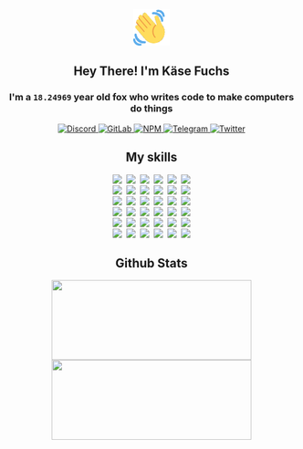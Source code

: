 <div><p align=center><img src=./resources/images/wave.gif width=64px height=64px></p><h2 align=center>Hey There! I'm Käse Fuchs</h2><h3 align=center>I'm a <code>18.24969</code> year old fox who writes code to make computers do things</h3><p align=center><a href=https://discord.com/users/507526681125322772><img alt=Discord src="https://img.shields.io/badge/Discord-5865F2?logo=discord&logoColor=white&style=flat-square#e14bd0aa36f3b2cc2de4d3261ebd3385"> </a><a href=https://gitlab.com/kasefuchs><img alt=GitLab src="https://img.shields.io/badge/GitLab-330F63?logo=gitlab&logoColor=white&style=flat-square#e14bd0aa36f3b2cc2de4d3261ebd3385"> </a><a href=https://npmjs.com/~kasefuchs><img alt=NPM src="https://img.shields.io/badge/NPM-CB3837?logo=npm&logoColor=white&style=flat-square#e14bd0aa36f3b2cc2de4d3261ebd3385"> </a><a href=https://t.me/kasefuchs><img alt=Telegram src="https://img.shields.io/badge/Telegram-2CA5E0?logo=telegram&logoColor=white&style=flat-square#e14bd0aa36f3b2cc2de4d3261ebd3385"> </a><a href=https://twitter.com/kasefuchs><img alt=Twitter src="https://img.shields.io/badge/Twitter-1DA1F2?logo=twitter&logoColor=white&style=flat-square#e14bd0aa36f3b2cc2de4d3261ebd3385"></a></p><h2 align=center>My skills</h2><p align=center><a href=https://aws.amazon.com/ ><picture><source srcset="https://skillicons.dev/icons?i=aws&theme=dark#e14bd0aa36f3b2cc2de4d3261ebd3385" media="(prefers-color-scheme: dark)"><source srcset="https://skillicons.dev/icons?i=aws&theme=light#e14bd0aa36f3b2cc2de4d3261ebd3385" media="(prefers-color-scheme: light), (prefers-color-scheme: no-preference)"><img src="https://skillicons.dev/icons?i=aws&theme=light#e14bd0aa36f3b2cc2de4d3261ebd3385"></picture></a>&nbsp;&nbsp;<a href=https://en.wikipedia.org/wiki/Bash_(Unix_shell)><picture><source srcset="https://skillicons.dev/icons?i=bash&theme=dark#e14bd0aa36f3b2cc2de4d3261ebd3385" media="(prefers-color-scheme: dark)"><source srcset="https://skillicons.dev/icons?i=bash&theme=light#e14bd0aa36f3b2cc2de4d3261ebd3385" media="(prefers-color-scheme: light), (prefers-color-scheme: no-preference)"><img src="https://skillicons.dev/icons?i=bash&theme=light#e14bd0aa36f3b2cc2de4d3261ebd3385"></picture></a>&nbsp;&nbsp;<a href=https://discord.com/developers/docs><picture><source srcset="https://skillicons.dev/icons?i=bots&theme=dark#e14bd0aa36f3b2cc2de4d3261ebd3385" media="(prefers-color-scheme: dark)"><source srcset="https://skillicons.dev/icons?i=bots&theme=light#e14bd0aa36f3b2cc2de4d3261ebd3385" media="(prefers-color-scheme: light), (prefers-color-scheme: no-preference)"><img src="https://skillicons.dev/icons?i=bots&theme=light#e14bd0aa36f3b2cc2de4d3261ebd3385"></picture></a>&nbsp;&nbsp;<a href=https://www.cloudflare.com/ ><picture><source srcset="https://skillicons.dev/icons?i=cloudflare&theme=dark#e14bd0aa36f3b2cc2de4d3261ebd3385" media="(prefers-color-scheme: dark)"><source srcset="https://skillicons.dev/icons?i=cloudflare&theme=light#e14bd0aa36f3b2cc2de4d3261ebd3385" media="(prefers-color-scheme: light), (prefers-color-scheme: no-preference)"><img src="https://skillicons.dev/icons?i=cloudflare&theme=light#e14bd0aa36f3b2cc2de4d3261ebd3385"></picture></a>&nbsp;&nbsp;<a href=https://en.wikipedia.org/wiki/CSS><picture><source srcset="https://skillicons.dev/icons?i=css&theme=dark#e14bd0aa36f3b2cc2de4d3261ebd3385" media="(prefers-color-scheme: dark)"><source srcset="https://skillicons.dev/icons?i=css&theme=light#e14bd0aa36f3b2cc2de4d3261ebd3385" media="(prefers-color-scheme: light), (prefers-color-scheme: no-preference)"><img src="https://skillicons.dev/icons?i=css&theme=light#e14bd0aa36f3b2cc2de4d3261ebd3385"></picture></a>&nbsp;&nbsp;<a href=https://www.docker.com/ ><picture><source srcset="https://skillicons.dev/icons?i=docker&theme=dark#e14bd0aa36f3b2cc2de4d3261ebd3385" media="(prefers-color-scheme: dark)"><source srcset="https://skillicons.dev/icons?i=docker&theme=light#e14bd0aa36f3b2cc2de4d3261ebd3385" media="(prefers-color-scheme: light), (prefers-color-scheme: no-preference)"><img src="https://skillicons.dev/icons?i=docker&theme=light#e14bd0aa36f3b2cc2de4d3261ebd3385"></picture></a><br><a href=https://www.electronjs.org/ ><picture><source srcset="https://skillicons.dev/icons?i=electron&theme=dark#e14bd0aa36f3b2cc2de4d3261ebd3385" media="(prefers-color-scheme: dark)"><source srcset="https://skillicons.dev/icons?i=electron&theme=light#e14bd0aa36f3b2cc2de4d3261ebd3385" media="(prefers-color-scheme: light), (prefers-color-scheme: no-preference)"><img src="https://skillicons.dev/icons?i=electron&theme=light#e14bd0aa36f3b2cc2de4d3261ebd3385"></picture></a>&nbsp;&nbsp;<a href=https://expressjs.com/ ><picture><source srcset="https://skillicons.dev/icons?i=express&theme=dark#e14bd0aa36f3b2cc2de4d3261ebd3385" media="(prefers-color-scheme: dark)"><source srcset="https://skillicons.dev/icons?i=express&theme=light#e14bd0aa36f3b2cc2de4d3261ebd3385" media="(prefers-color-scheme: light), (prefers-color-scheme: no-preference)"><img src="https://skillicons.dev/icons?i=express&theme=light#e14bd0aa36f3b2cc2de4d3261ebd3385"></picture></a>&nbsp;&nbsp;<a href=https://www.figma.com/ ><picture><source srcset="https://skillicons.dev/icons?i=figma&theme=dark#e14bd0aa36f3b2cc2de4d3261ebd3385" media="(prefers-color-scheme: dark)"><source srcset="https://skillicons.dev/icons?i=figma&theme=light#e14bd0aa36f3b2cc2de4d3261ebd3385" media="(prefers-color-scheme: light), (prefers-color-scheme: no-preference)"><img src="https://skillicons.dev/icons?i=figma&theme=light#e14bd0aa36f3b2cc2de4d3261ebd3385"></picture></a>&nbsp;&nbsp;<a href=https://firebase.google.com/ ><picture><source srcset="https://skillicons.dev/icons?i=firebase&theme=dark#e14bd0aa36f3b2cc2de4d3261ebd3385" media="(prefers-color-scheme: dark)"><source srcset="https://skillicons.dev/icons?i=firebase&theme=light#e14bd0aa36f3b2cc2de4d3261ebd3385" media="(prefers-color-scheme: light), (prefers-color-scheme: no-preference)"><img src="https://skillicons.dev/icons?i=firebase&theme=light#e14bd0aa36f3b2cc2de4d3261ebd3385"></picture></a>&nbsp;&nbsp;<a href=https://flask.palletsprojects.com/ ><picture><source srcset="https://skillicons.dev/icons?i=flask&theme=dark#e14bd0aa36f3b2cc2de4d3261ebd3385" media="(prefers-color-scheme: dark)"><source srcset="https://skillicons.dev/icons?i=flask&theme=light#e14bd0aa36f3b2cc2de4d3261ebd3385" media="(prefers-color-scheme: light), (prefers-color-scheme: no-preference)"><img src="https://skillicons.dev/icons?i=flask&theme=light#e14bd0aa36f3b2cc2de4d3261ebd3385"></picture></a>&nbsp;&nbsp;<a href=https://cloud.google.com/ ><picture><source srcset="https://skillicons.dev/icons?i=gcp&theme=dark#e14bd0aa36f3b2cc2de4d3261ebd3385" media="(prefers-color-scheme: dark)"><source srcset="https://skillicons.dev/icons?i=gcp&theme=light#e14bd0aa36f3b2cc2de4d3261ebd3385" media="(prefers-color-scheme: light), (prefers-color-scheme: no-preference)"><img src="https://skillicons.dev/icons?i=gcp&theme=light#e14bd0aa36f3b2cc2de4d3261ebd3385"></picture></a><br><a href=https://git-scm.com/ ><picture><source srcset="https://skillicons.dev/icons?i=git&theme=dark#e14bd0aa36f3b2cc2de4d3261ebd3385" media="(prefers-color-scheme: dark)"><source srcset="https://skillicons.dev/icons?i=git&theme=light#e14bd0aa36f3b2cc2de4d3261ebd3385" media="(prefers-color-scheme: light), (prefers-color-scheme: no-preference)"><img src="https://skillicons.dev/icons?i=git&theme=light#e14bd0aa36f3b2cc2de4d3261ebd3385"></picture></a>&nbsp;&nbsp;<a href=https://github.com/ ><picture><source srcset="https://skillicons.dev/icons?i=github&theme=dark#e14bd0aa36f3b2cc2de4d3261ebd3385" media="(prefers-color-scheme: dark)"><source srcset="https://skillicons.dev/icons?i=github&theme=light#e14bd0aa36f3b2cc2de4d3261ebd3385" media="(prefers-color-scheme: light), (prefers-color-scheme: no-preference)"><img src="https://skillicons.dev/icons?i=github&theme=light#e14bd0aa36f3b2cc2de4d3261ebd3385"></picture></a>&nbsp;&nbsp;<a href=https://gitlab.com/ ><picture><source srcset="https://skillicons.dev/icons?i=gitlab&theme=dark#e14bd0aa36f3b2cc2de4d3261ebd3385" media="(prefers-color-scheme: dark)"><source srcset="https://skillicons.dev/icons?i=gitlab&theme=light#e14bd0aa36f3b2cc2de4d3261ebd3385" media="(prefers-color-scheme: light), (prefers-color-scheme: no-preference)"><img src="https://skillicons.dev/icons?i=gitlab&theme=light#e14bd0aa36f3b2cc2de4d3261ebd3385"></picture></a>&nbsp;&nbsp;<a href=https://www.heroku.com/ ><picture><source srcset="https://skillicons.dev/icons?i=heroku&theme=dark#e14bd0aa36f3b2cc2de4d3261ebd3385" media="(prefers-color-scheme: dark)"><source srcset="https://skillicons.dev/icons?i=heroku&theme=light#e14bd0aa36f3b2cc2de4d3261ebd3385" media="(prefers-color-scheme: light), (prefers-color-scheme: no-preference)"><img src="https://skillicons.dev/icons?i=heroku&theme=light#e14bd0aa36f3b2cc2de4d3261ebd3385"></picture></a>&nbsp;&nbsp;<a href=https://en.wikipedia.org/wiki/HTML><picture><source srcset="https://skillicons.dev/icons?i=html&theme=dark#e14bd0aa36f3b2cc2de4d3261ebd3385" media="(prefers-color-scheme: dark)"><source srcset="https://skillicons.dev/icons?i=html&theme=light#e14bd0aa36f3b2cc2de4d3261ebd3385" media="(prefers-color-scheme: light), (prefers-color-scheme: no-preference)"><img src="https://skillicons.dev/icons?i=html&theme=light#e14bd0aa36f3b2cc2de4d3261ebd3385"></picture></a>&nbsp;&nbsp;<a href=https://en.wikipedia.org/wiki/JavaScript><picture><source srcset="https://skillicons.dev/icons?i=js&theme=dark#e14bd0aa36f3b2cc2de4d3261ebd3385" media="(prefers-color-scheme: dark)"><source srcset="https://skillicons.dev/icons?i=js&theme=light#e14bd0aa36f3b2cc2de4d3261ebd3385" media="(prefers-color-scheme: light), (prefers-color-scheme: no-preference)"><img src="https://skillicons.dev/icons?i=js&theme=light#e14bd0aa36f3b2cc2de4d3261ebd3385"></picture></a><br><a href=https://en.wikipedia.org/wiki/Linux><picture><source srcset="https://skillicons.dev/icons?i=linux&theme=dark#e14bd0aa36f3b2cc2de4d3261ebd3385" media="(prefers-color-scheme: dark)"><source srcset="https://skillicons.dev/icons?i=linux&theme=light#e14bd0aa36f3b2cc2de4d3261ebd3385" media="(prefers-color-scheme: light), (prefers-color-scheme: no-preference)"><img src="https://skillicons.dev/icons?i=linux&theme=light#e14bd0aa36f3b2cc2de4d3261ebd3385"></picture></a>&nbsp;&nbsp;<a href=https://mui.com/ ><picture><source srcset="https://skillicons.dev/icons?i=materialui&theme=dark#e14bd0aa36f3b2cc2de4d3261ebd3385" media="(prefers-color-scheme: dark)"><source srcset="https://skillicons.dev/icons?i=materialui&theme=light#e14bd0aa36f3b2cc2de4d3261ebd3385" media="(prefers-color-scheme: light), (prefers-color-scheme: no-preference)"><img src="https://skillicons.dev/icons?i=materialui&theme=light#e14bd0aa36f3b2cc2de4d3261ebd3385"></picture></a>&nbsp;&nbsp;<a href=https://en.wikipedia.org/wiki/Markdown><picture><source srcset="https://skillicons.dev/icons?i=md&theme=dark#e14bd0aa36f3b2cc2de4d3261ebd3385" media="(prefers-color-scheme: dark)"><source srcset="https://skillicons.dev/icons?i=md&theme=light#e14bd0aa36f3b2cc2de4d3261ebd3385" media="(prefers-color-scheme: light), (prefers-color-scheme: no-preference)"><img src="https://skillicons.dev/icons?i=md&theme=light#e14bd0aa36f3b2cc2de4d3261ebd3385"></picture></a>&nbsp;&nbsp;<a href=https://www.mongodb.com/ ><picture><source srcset="https://skillicons.dev/icons?i=mongodb&theme=dark#e14bd0aa36f3b2cc2de4d3261ebd3385" media="(prefers-color-scheme: dark)"><source srcset="https://skillicons.dev/icons?i=mongodb&theme=light#e14bd0aa36f3b2cc2de4d3261ebd3385" media="(prefers-color-scheme: light), (prefers-color-scheme: no-preference)"><img src="https://skillicons.dev/icons?i=mongodb&theme=light#e14bd0aa36f3b2cc2de4d3261ebd3385"></picture></a>&nbsp;&nbsp;<a href=https://www.mysql.com/ ><picture><source srcset="https://skillicons.dev/icons?i=mysql&theme=dark#e14bd0aa36f3b2cc2de4d3261ebd3385" media="(prefers-color-scheme: dark)"><source srcset="https://skillicons.dev/icons?i=mysql&theme=light#e14bd0aa36f3b2cc2de4d3261ebd3385" media="(prefers-color-scheme: light), (prefers-color-scheme: no-preference)"><img src="https://skillicons.dev/icons?i=mysql&theme=light#e14bd0aa36f3b2cc2de4d3261ebd3385"></picture></a>&nbsp;&nbsp;<a href=https://nextjs.org/ ><picture><source srcset="https://skillicons.dev/icons?i=nextjs&theme=dark#e14bd0aa36f3b2cc2de4d3261ebd3385" media="(prefers-color-scheme: dark)"><source srcset="https://skillicons.dev/icons?i=nextjs&theme=light#e14bd0aa36f3b2cc2de4d3261ebd3385" media="(prefers-color-scheme: light), (prefers-color-scheme: no-preference)"><img src="https://skillicons.dev/icons?i=nextjs&theme=light#e14bd0aa36f3b2cc2de4d3261ebd3385"></picture></a><br><a href=https://nodejs.org/en/ ><picture><source srcset="https://skillicons.dev/icons?i=nodejs&theme=dark#e14bd0aa36f3b2cc2de4d3261ebd3385" media="(prefers-color-scheme: dark)"><source srcset="https://skillicons.dev/icons?i=nodejs&theme=light#e14bd0aa36f3b2cc2de4d3261ebd3385" media="(prefers-color-scheme: light), (prefers-color-scheme: no-preference)"><img src="https://skillicons.dev/icons?i=nodejs&theme=light#e14bd0aa36f3b2cc2de4d3261ebd3385"></picture></a>&nbsp;&nbsp;<a href=https://www.postgresql.org/ ><picture><source srcset="https://skillicons.dev/icons?i=postgres&theme=dark#e14bd0aa36f3b2cc2de4d3261ebd3385" media="(prefers-color-scheme: dark)"><source srcset="https://skillicons.dev/icons?i=postgres&theme=light#e14bd0aa36f3b2cc2de4d3261ebd3385" media="(prefers-color-scheme: light), (prefers-color-scheme: no-preference)"><img src="https://skillicons.dev/icons?i=postgres&theme=light#e14bd0aa36f3b2cc2de4d3261ebd3385"></picture></a>&nbsp;&nbsp;<a href=https://learn.microsoft.com/en-us/powershell/ ><picture><source srcset="https://skillicons.dev/icons?i=powershell&theme=dark#e14bd0aa36f3b2cc2de4d3261ebd3385" media="(prefers-color-scheme: dark)"><source srcset="https://skillicons.dev/icons?i=powershell&theme=light#e14bd0aa36f3b2cc2de4d3261ebd3385" media="(prefers-color-scheme: light), (prefers-color-scheme: no-preference)"><img src="https://skillicons.dev/icons?i=powershell&theme=light#e14bd0aa36f3b2cc2de4d3261ebd3385"></picture></a>&nbsp;&nbsp;<a href=https://www.python.org/ ><picture><source srcset="https://skillicons.dev/icons?i=py&theme=dark#e14bd0aa36f3b2cc2de4d3261ebd3385" media="(prefers-color-scheme: dark)"><source srcset="https://skillicons.dev/icons?i=py&theme=light#e14bd0aa36f3b2cc2de4d3261ebd3385" media="(prefers-color-scheme: light), (prefers-color-scheme: no-preference)"><img src="https://skillicons.dev/icons?i=py&theme=light#e14bd0aa36f3b2cc2de4d3261ebd3385"></picture></a>&nbsp;&nbsp;<a href=https://www.raspberrypi.org/ ><picture><source srcset="https://skillicons.dev/icons?i=raspberrypi&theme=dark#e14bd0aa36f3b2cc2de4d3261ebd3385" media="(prefers-color-scheme: dark)"><source srcset="https://skillicons.dev/icons?i=raspberrypi&theme=light#e14bd0aa36f3b2cc2de4d3261ebd3385" media="(prefers-color-scheme: light), (prefers-color-scheme: no-preference)"><img src="https://skillicons.dev/icons?i=raspberrypi&theme=light#e14bd0aa36f3b2cc2de4d3261ebd3385"></picture></a>&nbsp;&nbsp;<a href=https://reactjs.org/ ><picture><source srcset="https://skillicons.dev/icons?i=react&theme=dark#e14bd0aa36f3b2cc2de4d3261ebd3385" media="(prefers-color-scheme: dark)"><source srcset="https://skillicons.dev/icons?i=react&theme=light#e14bd0aa36f3b2cc2de4d3261ebd3385" media="(prefers-color-scheme: light), (prefers-color-scheme: no-preference)"><img src="https://skillicons.dev/icons?i=react&theme=light#e14bd0aa36f3b2cc2de4d3261ebd3385"></picture></a><br><a href=https://redux.js.org/ ><picture><source srcset="https://skillicons.dev/icons?i=redux&theme=dark#e14bd0aa36f3b2cc2de4d3261ebd3385" media="(prefers-color-scheme: dark)"><source srcset="https://skillicons.dev/icons?i=redux&theme=light#e14bd0aa36f3b2cc2de4d3261ebd3385" media="(prefers-color-scheme: light), (prefers-color-scheme: no-preference)"><img src="https://skillicons.dev/icons?i=redux&theme=light#e14bd0aa36f3b2cc2de4d3261ebd3385"></picture></a>&nbsp;&nbsp;<a href=https://en.wikipedia.org/wiki/Regular_expression><picture><source srcset="https://skillicons.dev/icons?i=regex&theme=dark#e14bd0aa36f3b2cc2de4d3261ebd3385" media="(prefers-color-scheme: dark)"><source srcset="https://skillicons.dev/icons?i=regex&theme=light#e14bd0aa36f3b2cc2de4d3261ebd3385" media="(prefers-color-scheme: light), (prefers-color-scheme: no-preference)"><img src="https://skillicons.dev/icons?i=regex&theme=light#e14bd0aa36f3b2cc2de4d3261ebd3385"></picture></a>&nbsp;&nbsp;<a href=https://en.wikipedia.org/wiki/Sass_(stylesheet_language)><picture><source srcset="https://skillicons.dev/icons?i=sass&theme=dark#e14bd0aa36f3b2cc2de4d3261ebd3385" media="(prefers-color-scheme: dark)"><source srcset="https://skillicons.dev/icons?i=sass&theme=light#e14bd0aa36f3b2cc2de4d3261ebd3385" media="(prefers-color-scheme: light), (prefers-color-scheme: no-preference)"><img src="https://skillicons.dev/icons?i=sass&theme=light#e14bd0aa36f3b2cc2de4d3261ebd3385"></picture></a>&nbsp;&nbsp;<a href=https://www.typescriptlang.org/ ><picture><source srcset="https://skillicons.dev/icons?i=ts&theme=dark#e14bd0aa36f3b2cc2de4d3261ebd3385" media="(prefers-color-scheme: dark)"><source srcset="https://skillicons.dev/icons?i=ts&theme=light#e14bd0aa36f3b2cc2de4d3261ebd3385" media="(prefers-color-scheme: light), (prefers-color-scheme: no-preference)"><img src="https://skillicons.dev/icons?i=ts&theme=light#e14bd0aa36f3b2cc2de4d3261ebd3385"></picture></a>&nbsp;&nbsp;<a href=https://unity.com/ ><picture><source srcset="https://skillicons.dev/icons?i=unity&theme=dark#e14bd0aa36f3b2cc2de4d3261ebd3385" media="(prefers-color-scheme: dark)"><source srcset="https://skillicons.dev/icons?i=unity&theme=light#e14bd0aa36f3b2cc2de4d3261ebd3385" media="(prefers-color-scheme: light), (prefers-color-scheme: no-preference)"><img src="https://skillicons.dev/icons?i=unity&theme=light#e14bd0aa36f3b2cc2de4d3261ebd3385"></picture></a>&nbsp;&nbsp;<a href=https://workers.cloudflare.com/ ><picture><source srcset="https://skillicons.dev/icons?i=workers&theme=dark#e14bd0aa36f3b2cc2de4d3261ebd3385" media="(prefers-color-scheme: dark)"><source srcset="https://skillicons.dev/icons?i=workers&theme=light#e14bd0aa36f3b2cc2de4d3261ebd3385" media="(prefers-color-scheme: light), (prefers-color-scheme: no-preference)"><img src="https://skillicons.dev/icons?i=workers&theme=light#e14bd0aa36f3b2cc2de4d3261ebd3385"></picture></a><br></p><h2 align=center>Github Stats</h2><p align=center><picture><source srcset="https://github-readme-stats-kasefuchs.vercel.app/api/?count_private=true&hide_border=true&hide_rank=true&line_height=20&hide_title=true&username=Kasefuchs&theme=dark#e14bd0aa36f3b2cc2de4d3261ebd3385" media="(prefers-color-scheme: dark)"><source srcset="https://github-readme-stats-kasefuchs.vercel.app/api/?count_private=true&hide_border=true&hide_rank=true&line_height=20&hide_title=true&username=Kasefuchs&theme=light#e14bd0aa36f3b2cc2de4d3261ebd3385" media="(prefers-color-scheme: light), (prefers-color-scheme: no-preference)"><img align=middle width=350 height=140 src="https://github-readme-stats-kasefuchs.vercel.app/api/?count_private=true&hide_border=true&hide_rank=true&line_height=20&hide_title=true&username=Kasefuchs&theme=light#e14bd0aa36f3b2cc2de4d3261ebd3385"></picture><picture><source srcset="https://github-readme-stats-kasefuchs.vercel.app/api/top-langs/?count_private=true&hide_border=true&layout=compact&username=Kasefuchs&theme=dark#e14bd0aa36f3b2cc2de4d3261ebd3385" media="(prefers-color-scheme: dark)"><source srcset="https://github-readme-stats-kasefuchs.vercel.app/api/top-langs/?count_private=true&hide_border=true&layout=compact&username=Kasefuchs&theme=light#e14bd0aa36f3b2cc2de4d3261ebd3385" media="(prefers-color-scheme: light), (prefers-color-scheme: no-preference)"><img align=middle width=350 height=140 src="https://github-readme-stats-kasefuchs.vercel.app/api/top-langs/?count_private=true&hide_border=true&layout=compact&username=Kasefuchs&theme=light#e14bd0aa36f3b2cc2de4d3261ebd3385"></picture></p><img src="https://hit.yhype.me/github/profile?user_id=64592097#e14bd0aa36f3b2cc2de4d3261ebd3385" alt=""></div>
